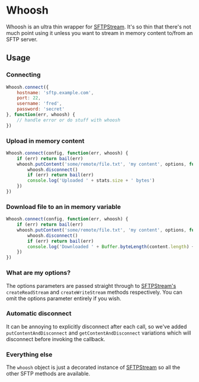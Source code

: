 # Whoosh

Whoosh is an ultra thin wrapper for [SFTPStream](https://github.com/mscdex/ssh2-streams/blob/master/SFTPStream.md). It's so thin that there's not much point using it unless you want to stream in memory content to/from an SFTP server.

## Usage

### Connecting
```js
Whoosh.connect({
    hostname: 'sftp.example.com',
    port: 22,
    username: 'fred',
    password: 'secret'
}, function(err, whoosh) {
    // handle error or do stuff with whoosh
})
```

### Upload in memory content
```js
Whoosh.connect(config, function(err, whoosh) {
    if (err) return bail(err)
    whoosh.putContent('some/remote/file.txt', 'my content', options, function(err, stats) {
        whoosh.disconnect()
        if (err) return bail(err)
        console.log('Uploaded ' + stats.size + ' bytes')
    })
})
```

### Download file to an in memory variable
```js
Whoosh.connect(config, function(err, whoosh) {
    if (err) return bail(err)
    whoosh.putContent('some/remote/file.txt', 'my content', options, function(err, content) {
        whoosh.disconnect()
        if (err) return bail(err)
        console.log('Downloaded ' + Buffer.byteLength(content.length) + ' bytes')
    })
})
```
### What are my options?
The options parameters are passed straight through to [SFTPStream's](https://github.com/mscdex/ssh2-streams/blob/master/SFTPStream.md) ```createReadStream``` and ```createWriteStream``` methods respectively. You can omit the options parameter entirely if you wish.

### Automatic disconnect
It can be annoying to explicitly disconnect after each call, so we've added ```putContentAndDisconnect``` and ```getContentAndDisconnect``` variations which will disconnect before invoking the callback.

### Everything else

The ```whoosh``` object is just a decorated instance of [SFTPStream](https://github.com/mscdex/ssh2-streams/blob/master/SFTPStream.md) so all the other SFTP methods are available.





